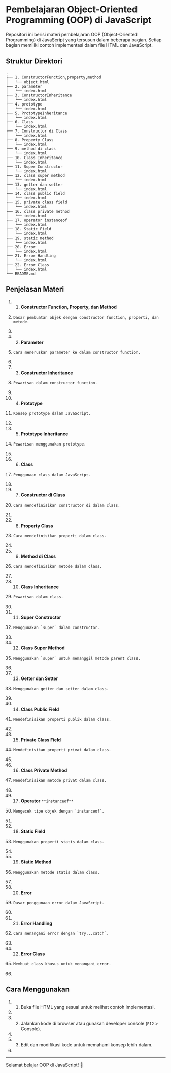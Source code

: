 # Pembelajaran Object-Oriented Programming (OOP) di JavaScript

Repositori ini berisi materi pembelajaran OOP (Object-Oriented Programming) di JavaScript yang tersusun dalam beberapa bagian. Setiap bagian memiliki contoh implementasi dalam file HTML dan JavaScript.

## Struktur Direktori

```
.
├── 1. ConstructorFunction,property,method
│   └── object.html
├── 2. parameter
│   └── index.html
├── 3. ConstructorInheritance
│   └── index.html
├── 4. prototype
│   └── index.html
├── 5. PrototypeInheritance
│   └── index.html
├── 6. Class
│   └── index.html
├── 7. Constructor di Class
│   └── index.html
├── 8. Property Class
│   └── index.html
├── 9. method di class
│   └── index.html
├── 10. Class Inheritance
│   └── index.html
├── 11. Super Constructor
│   └── index.html
├── 12. class super method
│   └── index.html
├── 13. getter dan setter
│   └── index.html
├── 14. class public field
│   └── index.html
├── 15. private class field
│   └── index.html
├── 16. class private method
│   └── index.html
├── 17. operator instanceof
│   └── index.html
├── 18. Static Field
│   └── index.html
├── 19. static method
│   └── index.html
├── 20. Error
│   └── index.html
├── 21. Error Handling
│   └── index.html
├── 22. Error Class
│   └── index.html
└── README.md
```

## Penjelasan Materi

1. 1.  **Constructor Function, Property, dan Method**  
1.     Dasar pembuatan objek dengan constructor function, properti, dan metode.
1.     
1. 2.  **Parameter**  
1.     Cara meneruskan parameter ke dalam constructor function.
1.     
1. 3.  **Constructor Inheritance**  
1.     Pewarisan dalam constructor function.
1.     
1. 4.  **Prototype**  
1.     Konsep prototype dalam JavaScript.
1.     
1. 5.  **Prototype Inheritance**  
1.     Pewarisan menggunakan prototype.
1.     
1. 6.  **Class**  
1.     Penggunaan class dalam JavaScript.
1.     
1. 7.  **Constructor di Class**  
1.     Cara mendefinisikan constructor di dalam class.
1.     
1. 8.  **Property Class**  
1.     Cara mendefinisikan properti dalam class.
1.     
1. 9.  **Method di Class**  
1.     Cara mendefinisikan metode dalam class.
1.     
1. 10.  **Class Inheritance**  
1.     Pewarisan dalam class.
1.     
1. 11.  **Super Constructor**  
1.     Menggunakan `super` dalam constructor.
1.     
1. 12.  **Class Super Method**  
1.     Menggunakan `super` untuk memanggil metode parent class.
1.     
1. 13.  **Getter dan Setter**  
1.     Menggunakan getter dan setter dalam class.
1.     
1. 14.  **Class Public Field**  
1.     Mendefinisikan properti publik dalam class.
1.     
1. 15.  **Private Class Field**  
1.     Mendefinisikan properti privat dalam class.
1.     
1. 16.  **Class Private Method**  
1.     Mendefinisikan metode privat dalam class.
1.     
1. 17.  **Operator** `**instanceof**`  
1.     Mengecek tipe objek dengan `instanceof`.
1.     
1. 18.  **Static Field**  
1.     Menggunakan properti statis dalam class.
1.     
1. 19.  **Static Method**  
1.     Menggunakan metode statis dalam class.
1.     
1. 20.  **Error**  
1.     Dasar penggunaan error dalam JavaScript.
1.     
1. 21.  **Error Handling**  
1.     Cara menangani error dengan `try...catch`.
1.     
1. 22.  **Error Class**  
1.     Membuat class khusus untuk menangani error.
1.     

## Cara Menggunakan

1. 1.  Buka file HTML yang sesuai untuk melihat contoh implementasi.
1.     
1. 2.  Jalankan kode di browser atau gunakan developer console (`F12` > Console).
1.     
1. 3.  Edit dan modifikasi kode untuk memahami konsep lebih dalam.
1.     

* * *

Selamat belajar OOP di JavaScript! 🚀